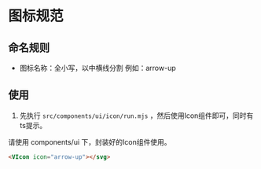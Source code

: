 # 图标规范

## 命名规则

- 图标名称：全小写，以中横线分割 例如：arrow-up

## 使用

1. 先执行 `src/components/ui/icon/run.mjs` ，然后使用Icon组件即可，同时有ts提示。

请使用 components/ui 下，封装好的Icon组件使用。

```html
<VIcon icon="arrow-up"></svg>
```
